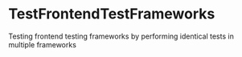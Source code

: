 # TestFrontendTestFrameworks
Testing frontend testing frameworks by performing identical tests in multiple frameworks
